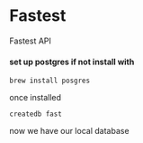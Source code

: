 # Fastest
 Fastest API

<h4>set up postgres if not install with </h4>

```brew install posgres```

once installed

```createdb fast```

now we have our local database
